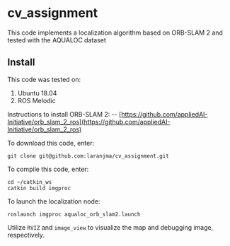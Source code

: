 # cv_assignment

This code implements a localization algorithm based on ORB-SLAM 2 and tested with the AQUALOC dataset

## Install

This code was tested on:

1. Ubuntu 18.04
2. ROS Melodic

Instructions to install ORB-SLAM 2: --
[https://github.com/appliedAI-Initiative/orb_slam_2_ros](https://github.com/appliedAI-Initiative/orb_slam_2_ros)

To download this code, enter:
```
git clone git@github.com:laranjma/cv_assignment.git
```
To compile this code, enter:
```
cd ~/catkin_ws
catkin build imgproc
```
To launch the localization node:
```
roslaunch imgproc aqualoc_orb_slam2.launch
```
Utilize ```RVIZ``` and ```image_view``` to visualize the map and debugging image, respectively.
